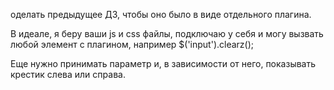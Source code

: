 оделать предыдущее ДЗ, чтобы оно было в виде отдельного плагина. 

В идеале, я беру ваши js и css файлы, подключаю у себя и могу вызвать любой элемент с плагином, например $('input').clearz();

Еще нужно принимать параметр и, в зависимости от него, показывать крестик слева или справа.